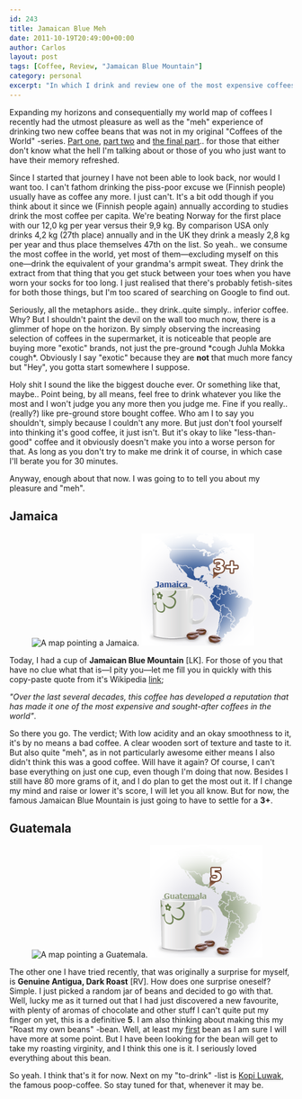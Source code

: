 ```yaml
---
id: 243
title: Jamaican Blue Meh
date: 2011-10-19T20:49:00+00:00
author: Carlos
layout: post
tags: [Coffee, Review, "Jamaican Blue Mountain"]
category: personal
excerpt: "In which I drink and review one of the most expensive coffees in the world, the famous Jamaican Blue Mountain."
---
```

Expanding my horizons and consequentially my world map of coffees I recently had the utmost pleasure as well as the "meh" experience of drinking two new coffee beans that was not in my original "Coffees of the World" -series. [Part one](/blog/coffees-of-the-world-part-one), [part two](/blog/coffees-of-the-world-part-two) and [the final part](/blog/coffees-of-the-world-part-three).. for those that either don't know what the hell I'm talking about or those of you who just want to have their memory refreshed.

Since I started that journey I have not been able to look back, nor would I want too. I can't fathom drinking the piss-poor excuse we (Finnish people) usually have as coffee any more. I just can't. It's a bit odd though if you think about it since we (Finnish people again) annually according to studies drink the most coffee per capita. We're beating Norway for the first place with our 12,0 kg per year versus their 9,9 kg. By comparison USA only drinks 4,2 kg (27th place) annually and in the UK they drink a measly 2,8 kg per year and thus place themselves 47th on the list. So yeah.. we consume the most coffee in the world, yet most of them—excluding myself on this one—drink the equivalent of your grandma's armpit sweat. They drink the extract from that thing that you get stuck between your toes when you have worn your socks for too long. I just realised that there's probably fetish-sites for both those things, but I'm too scared of searching on Google to find out.

Seriously, all the metaphors aside.. they drink..quite simply.. inferior coffee. Why? But I shouldn't paint the devil on the wall too much now, there is a glimmer of hope on the horizon. By simply observing the increasing selection of coffees in the supermarket, it is noticeable that people are buying more "exotic" brands, not just the pre-ground \*cough Juhla Mokka cough\*. Obviously I say "exotic" because they are **not** that much more fancy but "Hey", you gotta start somewhere I suppose.

Holy shit I sound the like the biggest douche ever. Or something like that, maybe.. Point being, by all means, feel free to drink whatever you like the most and I won't judge you any more then you judge me. Fine if you really.. (really?) like pre-ground store bought coffee. Who am I to say you shouldn't, simply because I couldn't any more. But just don't fool yourself into thinking it's good coffee, it just isn't. But it's okay to like "less-than-good" coffee and it obviously doesn't make you into a worse person for that. As long as you don't try to make me drink it of course, in which case I'll berate you for 30 minutes.

Anyway, enough about that now. I was going to to tell you about my pleasure and "meh".

## Jamaica

<figure class="aside-image">
    <img class="js-lazy-load" data-original="/assets/posts/2011/10/jablum-worldmap.png" alt="A map pointing a Jamaica.">
  <noscript>
    <img src="/assets/posts/2011/10/jablum-worldmap.png" alt="A map pointing a Jamaica.">
  </noscript>
</figure>

Today, I had a cup of **Jamaican Blue Mountain** [LK]. For those of you that have no clue what that is—I pity you—let me fill you in quickly with this copy-paste quote from it's Wikipedia [link](http://en.wikipedia.org/wiki/Jamaican_Blue_Mountain_Coffee);

*"Over the last several decades, this coffee has developed a reputation that has made it one of the most expensive and sought-after coffees in the world"*.

So there you go. The verdict; With low acidity and an okay smoothness to it, it's by no means a bad coffee. A clear wooden sort of texture and taste to it. But also quite "meh", as in not particularly awesome either means I also didn't think this was a good coffee. Will have it again? Of course, I can't base everything on just one cup, even though I'm doing that now. Besides I still have 80 more grams of it, and I do plan to get the most out it. If I change my mind and raise or lower it's score, I will let you all know. But for now, the famous Jamaican Blue Mountain is just going to have to settle for a **3+**.

## Guatemala

<figure class="aside-image">
    <img class="js-lazy-load" data-original="/assets/posts/2011/10/guatemala.png" alt="A map pointing a Guatemala.">
  <noscript>
    <img src="/assets/posts/2011/10/guatemala.png" alt="A map pointing a Guatemala.">
  </noscript>
</figure>

The other one I have tried recently, that was originally a surprise for myself, is **Genuine Antigua, Dark Roast** [RV]. How does one surprise oneself? Simple. I just picked a random jar of beans and decided to go with that. Well, lucky me as it turned out that I had just discovered a new favourite, with plenty of aromas of chocolate and other stuff I can't quite put my finger on yet, this is a definitive **5**. I am also thinking about making this my "Roast my own beans" -bean. Well, at least my <u>first</u> bean as I am sure I will have more at some point. But I have been looking for the bean will get to take my roasting virginity, and I think this one is it. I seriously loved everything about this bean.

So yeah. I think that's it for now. Next on my "to-drink" -list is [Kopi Luwak](http://en.wikipedia.org/wiki/Kopi_Luwak), the famous poop-coffee. So stay tuned for that, whenever it may be.